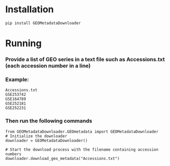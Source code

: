 # Installation

```r{}
pip install GEOMetadataDownloader
```
# Running
### Provide a list of GEO series in a text file such as Accessions.txt (each accession number in a line)
### Example:
```r{}
Accessions.txt
GSE253742
GSE164789
GSE252181
GSE252231
```

### Then run the following commands

```r{}
from GEOMetadataDownloader.GEOmetadata import GEOMetadataDownloader
# Initialize the downloader
downloader = GEOMetadataDownloader()

# Start the download process with the filename containing accession numbers
downloader.download_geo_metadata("Accessions.txt")

```
